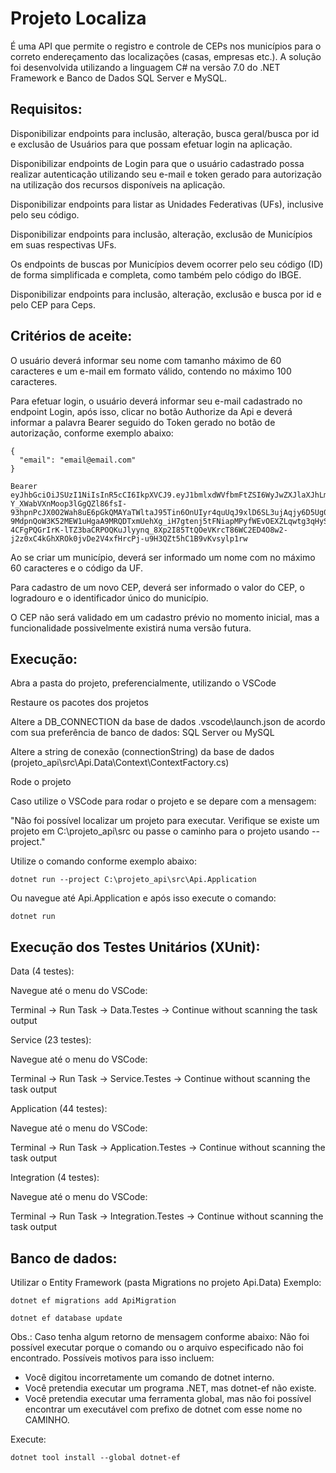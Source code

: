 # Projeto Localiza

É uma API que permite o registro e controle de CEPs nos municípios para o correto endereçamento das localizações (casas, empresas etc.). A solução foi desenvolvida utilizando a linguagem C# na versão 7.0 do .NET Framework e Banco de Dados SQL Server e MySQL.

## Requisitos:

Disponibilizar endpoints para inclusão, alteração, busca geral/busca por id e exclusão de Usuários para que possam efetuar login na aplicação.

Disponibilizar endpoints de Login para que o usuário cadastrado possa realizar autenticação utilizando seu e-mail e token gerado para autorização na utilização dos recursos disponíveis na aplicação.

Disponibilizar endpoints para listar as Unidades Federativas (UFs), inclusive pelo seu código.

Disponibilizar endpoints para inclusão, alteração, exclusão de Municípios em suas respectivas UFs.

Os endpoints de buscas por Municípios devem ocorrer pelo seu código (ID) de forma simplificada e completa, como também pelo código do IBGE.

Disponibilizar endpoints para inclusão, alteração, exclusão e busca por id e pelo CEP para Ceps.

## Critérios de aceite:

O usuário deverá informar seu nome com tamanho máximo de 60 caracteres e um e-mail em formato válido, contendo no máximo 100 caracteres.

Para efetuar login, o usuário deverá informar seu e-mail cadastrado no endpoint Login, após isso, clicar no botão Authorize da Api e deverá informar a palavra Bearer seguido do Token gerado no botão de autorização, conforme exemplo abaixo:

```
{
  "email": "email@email.com"
}
```

```
Bearer eyJhbGciOiJSUzI1NiIsInR5cCI6IkpXVCJ9.eyJ1bmlxdWVfbmFtZSI6WyJwZXJlaXJhLm1hdGV1c3JhbW9zQGdtYWlsLmNvbSIsInBlcmVpcmEubWF0ZXVzcmFtb3NAZ21haWwuY29tIl0sImp0aSI6IjE5ZjJkNjFkLTc3N2UtNGRmNC1iYTJiLTZmOTJiZDUxN2RhMSIsIm5iZiI6MTcxNjA0OTE1OCwiZXhwIjoxNzE2MDc3OTU4LCJpYXQiOjE3MTYwNDkxNTgsImlzcyI6IkV4ZW1wbG9Jc3N1ZXIiLCJhdWQiOiJFeGVtcGxvQXVkaWVuY2UifQ.TbtbsohzHf594xq_-Y_XWabVXnMoop3lGgQZl86fsI-93hpnPcJX0O2Wah8uE6pGkQMAYaTWltaJ95Tin6OnUIyr4quUqJ9xlD6SL3ujAqjy6D5Ug0zMtLf-9MdpnQoW3K52MEW1uHgaA9MRQDTxmUehXg_iH7gtenj5tFNiapMPyfWEvOEXZLqwtg3qHySUeKCAu7b3gA1zb9EZZarFqE4NV1yWy0Oehi-4CFgPQGrIrK-lTZ3baCRPOQKuJlyynq_8Xp2I85TtQOeVKrcT86WC2ED4O8w2-j2z0xC4kGhXROk0jvDe2V4xfHrcPj-u9H3QZt5hC1B9vKvsylp1rw
```

Ao se criar um município, deverá ser informado um nome com no máximo 60 caracteres e o código da UF.

Para cadastro de um novo CEP, deverá ser informado o valor do CEP, o logradouro e o identificador único do município.

O CEP não será validado em um cadastro prévio no momento inicial, mas a funcionalidade possivelmente existirá numa versão futura.

## Execução:

Abra a pasta do projeto, preferencialmente, utilizando o VSCode

Restaure os pacotes dos projetos

Altere a DB_CONNECTION da base de dados .vscode\launch.json de acordo com sua preferência de banco de dados: SQL Server ou MySQL

Altere a string de conexão (connectionString) da base de dados (projeto_api\src\Api.Data\Context\ContextFactory.cs)

Rode o projeto

Caso utilize o VSCode para rodar o projeto e se depare com a mensagem:

"Não foi possível localizar um projeto para executar. Verifique se existe um projeto em C:\projeto_api\src ou passe o caminho para o projeto usando --project."

Utilize o comando conforme exemplo abaixo:

```
dotnet run --project C:\projeto_api\src\Api.Application
```

Ou navegue até Api.Application e após isso execute o comando:

```
dotnet run
```

## Execução dos Testes Unitários (XUnit):

Data (4 testes):

Navegue até o menu do VSCode:

Terminal -> Run Task -> Data.Testes -> Continue without scanning the task output

Service (23 testes):

Navegue até o menu do VSCode:

Terminal -> Run Task -> Service.Testes -> Continue without scanning the task output

Application (44 testes):

Navegue até o menu do VSCode:

Terminal -> Run Task -> Application.Testes -> Continue without scanning the task output

Integration (4 testes):

Navegue até o menu do VSCode:

Terminal -> Run Task -> Integration.Testes -> Continue without scanning the task output

## Banco de dados:

Utilizar o Entity Framework (pasta Migrations no projeto Api.Data)
Exemplo:

```
dotnet ef migrations add ApiMigration

dotnet ef database update
```

Obs.: Caso tenha algum retorno de mensagem conforme abaixo:
Não foi possível executar porque o comando ou o arquivo especificado não foi encontrado.
Possíveis motivos para isso incluem:

- Você digitou incorretamente um comando de dotnet interno.
- Você pretendia executar um programa .NET, mas dotnet-ef não existe.
- Você pretendia executar uma ferramenta global, mas não foi possível encontrar um executável com prefixo de dotnet com esse nome no CAMINHO.

Execute:

```
dotnet tool install --global dotnet-ef
```
